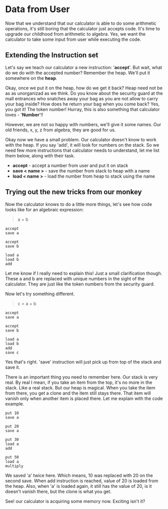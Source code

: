 # Data from User

Now that we understand that our calculator is able to do some arithmetic operations, it's still boring that the calculator just accepts code. It's time to upgrade our childhood from arithmetic to algebra. Yes, we want the calculator to take some input from user while executing the code.

## Extending the Instruction set

Let's say we teach our calculator a new instruction: '**accept**'. But wait, what do we do with the accepted number? Remember the heap. We'll put it somewhere on the **heap**.

Okay, once we put it on the heap, how do we get it back? Heap need not be as as unorganizad as we think. Do you know about the security guard at the mall entrances who snatches away your bag as you are not allow to carry your bag inside? How does he return your bag when you come back? Yes, you got it! The token number! Hurray, this is also something that calculator loves - '**Number**'!!

However, we are not so happy with numbers, we'll give it some names. Our old friends, x, y, z from algebra, they are good for us.

Okay now we have a small problem. Our calculator doesn't know to work with the heap. If you say 'add', it will look for numbers on the stack. So we need few more instructions that calculator needs to understand, let me list them below, along with their task.

- **accept** - accept a number from user and put it on stack
- **save < name >** - save the number from stack to heap with a name
- **load < name >** - load the number from heap to stack using the name

## Trying out the new tricks from our monkey

Now the calculator knows to do a little more things, let's see how code looks like for an algebraic expression:

> a + b

```
accept
save a

accept
save b

load a
load b
add
```

Let me know if I really need to explain this! Just a small clarification though. These a and b are replaced with unique numbers in the sight of the calculator. They are just like the token numbers from the security guard.

Now let's try something different.

> c = a + b

```
accept
save a

accept
save b

load a
load b
add
save c
```

Yes that's right. 'save' instruction will just pick up from top of the stack and save it.

There is an important thing you need to remember here. Our stack is very real. By real I mean, if you take an item from the top, it's no more in the stack. Like a real stack. But our heap is magical. When you take the item from there, you get a clone and the item still stays there. That item will vanish only when another item is placed there. Let me explain with the code example.


```
put 10
save a

put 20
save a

put 30
load a
add

put 50
load a
multiply
```

We saved 'a' twice here. Which means, 10 was replaced with 20 on the second save. When add instruction is reached, value of 20 is loaded from the heap. Also, when 'a' is loaded again, it still has the value of 20, is it doesn't vanish there, but the clone is what you get.

See! our calculator is acquiring some memory now. Exciting isn't it?
